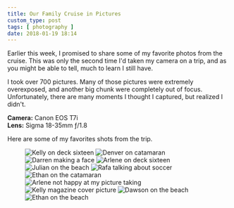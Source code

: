 ```yaml
---
title: Our Family Cruise in Pictures
custom_type: post
tags: [ photography ]
date: 2018-01-19 18:14
---
```


Earlier this week, I promised to share some of my favorite photos from the cruise. This was only the second time I'd taken my camera on a trip, and as you might be able to tell, much to learn I still have.

I took over 700 pictures. Many of those pictures were extremely overexposed, and another big chunk were completely out of focus. Unfortunately, there are many moments I thought I captured, but realized I didn't.

**Camera:** Canon EOS T7i  
**Lens:** Sigma 18-35mm ƒ/1.8

Here are some of my favorites shots from the trip.

<figure class="photo-grid photo-grid--four">
  <img src="{{ "/uploads/2018/01/cruise-faves-01.jpg" | prepend: site.url }}" alt="Kelly on deck sixteen" style="grid-column: span 4;">
  <img src="{{ "/uploads/2018/01/cruise-faves-05.jpg" | prepend: site.url }}" alt="Denver on catamaran" style="grid-column: span 2;">
  <img src="{{ "/uploads/2018/01/cruise-faves-04.jpg" | prepend: site.url }}" alt="Darren making a face" style="grid-column: 2 / span 2;">
  <img src="{{ "/uploads/2018/01/cruise-faves-02.jpg" | prepend: site.url }}" alt="Arlene on deck sixteen" style="grid-column: span 3;">
  <img src="{{ "/uploads/2018/01/cruise-faves-09.jpg" | prepend: site.url }}" alt="Julian on the beach" style="grid-column: span 2;">
  <img src="{{ "/uploads/2018/01/cruise-faves-06.jpg" | prepend: site.url }}" alt="Rafa talking about soccer" style="grid-column: span 3;">
  <img src="{{ "/uploads/2018/01/cruise-faves-03.jpg" | prepend: site.url }}" alt="Ethan on the catamaran" style="grid-column: span 3;">
  <img src="{{ "/uploads/2018/01/cruise-faves-07.jpg" | prepend: site.url }}" alt="Arlene not happy at my picture taking" style="grid-column: span 3;">
  <img src="{{ "/uploads/2018/01/cruise-faves-08.jpg" | prepend: site.url }}" alt="Kelly magazine cover picture" style="grid-column: span 2;">
  <img src="{{ "/uploads/2018/01/cruise-faves-10.jpg" | prepend: site.url }}" alt="Dawson on the beach" style="grid-column: span 2;">
  <img src="{{ "/uploads/2018/01/cruise-faves-11.jpg" | prepend: site.url }}" alt="Ethan on the beach" style="grid-column: span 2;">
</figure>

